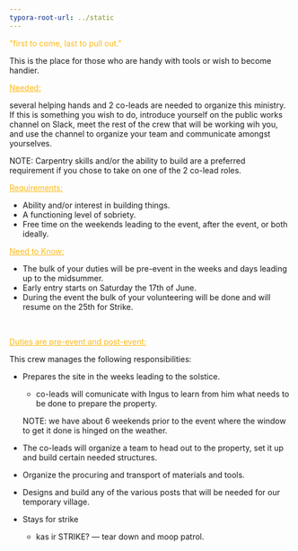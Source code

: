 ```yaml
---
typora-root-url: ../static
---
```


<span style="color:fdb913;">"first to come, last to pull out."</span>



This is the place for those who are handy with tools or wish to become handier.



<span style="color:fdb913;"><u>Needed:</u></span>

several helping hands and 2 co-leads are needed to organize this ministry.   If this is something you wish to do, introduce yourself on the public works channel on Slack, meet the rest of the crew that will be working wih you, and use the channel to organize your team and communicate amongst yourselves.

NOTE: Carpentry skills and/or the ability to build are a preferred requirement if you chose to take on one of the 2 co-lead roles.



<span style="color:fdb913;"><u>Requirements:</u></span>

- Ability and/or interest in building things.
- A functioning level of sobriety.
- Free time on the weekends leading to the event, after the event, or both ideally.



<span style="color:fdb913;"><u>Need to Know:</u></span>

- The bulk of your duties will be pre-event in the weeks and days leading up to the midsummer.
- Early entry starts on Saturday the 17th of June.
- During the event the bulk of your volunteering will be done and will resume on the 25th for Strike.

​

<span style="color:fdb913;"><u>Duties are pre-event and post-event:</u></span>

This crew manages the following responsibilities:

- Prepares the site in the weeks leading to the solstice.

  - co-leads will comunicate with Ingus to learn from him what needs to be done to prepare the property.

  NOTE: we have about 6 weekends prior to the event where the window to get it done is hinged on the weather.

- The co-leads will organize a team to head out to the property, set it up and build certain needed structures.

- Organize the procuring and transport of materials and tools.
- Designs and build any of the various posts that will be needed for our temporary village.
- Stays for strike

  - kas ir STRIKE?  — tear down and moop patrol.

